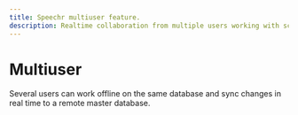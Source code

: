 ```yaml
---
title: Speechr multiuser feature.
description: Realtime collaboration from multiple users working with scripts and dialogue trees.
---
```


# Multiuser

Several users can work offline on the same database and sync changes in real time to a remote master database.
